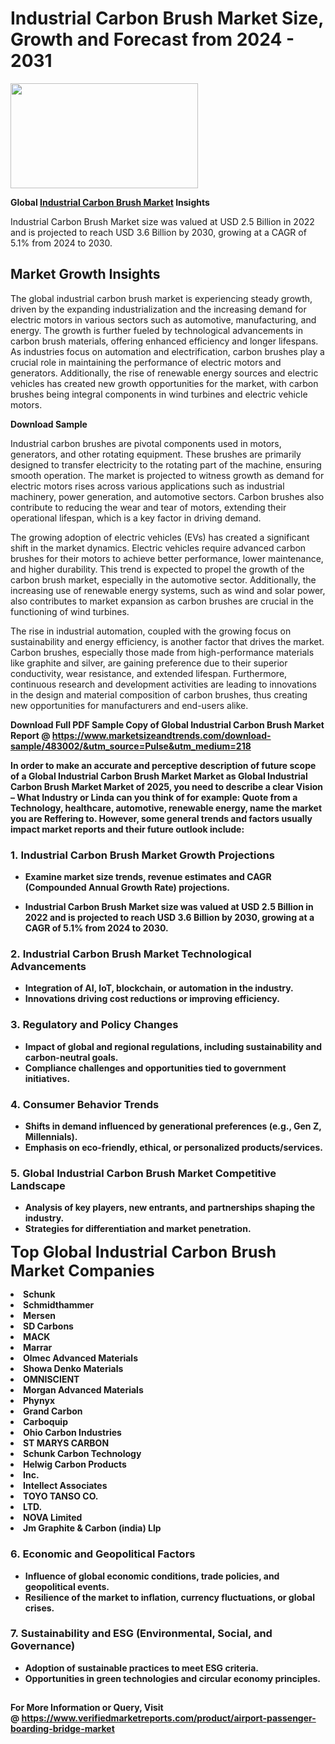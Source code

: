 <H1>Industrial Carbon Brush Market Size, Growth and Forecast from 2024 - 2031</H1><img class="aligncenter size-medium wp-image-584254" src="https://thirdeyenews.in/wp-content/uploads/2024/09/Global-Market-Research-300x168.jpeg" alt="" width="300" height="168" /><p><strong>Global&nbsp;<a href="https://www.marketsizeandtrends.com/download-sample/483002/&amp;utm_source=Pulse&amp;utm_medium=218">Industrial Carbon Brush Market</a> Insights</strong></p><p>Industrial Carbon Brush Market size was valued at USD 2.5 Billion in 2022 and is projected to reach USD 3.6 Billion by 2030, growing at a CAGR of 5.1% from 2024 to 2030.</p><p><h2>Market Growth Insights</h2> <p>The global industrial carbon brush market is experiencing steady growth, driven by the expanding industrialization and the increasing demand for electric motors in various sectors such as automotive, manufacturing, and energy. The growth is further fueled by technological advancements in carbon brush materials, offering enhanced efficiency and longer lifespans. As industries focus on automation and electrification, carbon brushes play a crucial role in maintaining the performance of electric motors and generators. Additionally, the rise of renewable energy sources and electric vehicles has created new growth opportunities for the market, with carbon brushes being integral components in wind turbines and electric vehicle motors.</p> <p><strong>Download Sample</strong></p> <p>Industrial carbon brushes are pivotal components used in motors, generators, and other rotating equipment. These brushes are primarily designed to transfer electricity to the rotating part of the machine, ensuring smooth operation. The market is projected to witness growth as demand for electric motors rises across various applications such as industrial machinery, power generation, and automotive sectors. Carbon brushes also contribute to reducing the wear and tear of motors, extending their operational lifespan, which is a key factor in driving demand.</p> <p>The growing adoption of electric vehicles (EVs) has created a significant shift in the market dynamics. Electric vehicles require advanced carbon brushes for their motors to achieve better performance, lower maintenance, and higher durability. This trend is expected to propel the growth of the carbon brush market, especially in the automotive sector. Additionally, the increasing use of renewable energy systems, such as wind and solar power, also contributes to market expansion as carbon brushes are crucial in the functioning of wind turbines.</p> <p>The rise in industrial automation, coupled with the growing focus on sustainability and energy efficiency, is another factor that drives the market. Carbon brushes, especially those made from high-performance materials like graphite and silver, are gaining preference due to their superior conductivity, wear resistance, and extended lifespan. Furthermore, continuous research and development activities are leading to innovations in the design and material composition of carbon brushes, thus creating new opportunities for manufacturers and end-users alike.</p> <p><strong></p><p><span class=""><strong>Download Full PDF Sample Copy of Global Industrial Carbon Brush Market Report</strong> @ <a href="https://www.marketsizeandtrends.com/download-sample/483002/&amp;utm_source=Pulse&amp;utm_medium=218" target="_blank">https://www.marketsizeandtrends.com/download-sample/483002/&amp;utm_source=Pulse&amp;utm_medium=218</a></span></p><p>In order to make an accurate and perceptive description of future scope of a Global&nbsp;Industrial Carbon Brush Market Market as Global&nbsp;Industrial Carbon Brush Market Market of 2025, you need to describe a clear Vision &ndash; What Industry or Linda can you think of for example: Quote from a Technology, healthcare, automotive, renewable energy, name the market you are Reffering to. However, some general trends and factors usually impact market reports and their future outlook include:</p><h3>1.&nbsp;<strong>Industrial Carbon Brush Market Growth Projections</strong></h3><ul><li>Examine market size trends, revenue estimates and CAGR (Compounded Annual Growth Rate) projections.</li><li><p>Industrial Carbon Brush Market size was valued at USD 2.5 Billion in 2022 and is projected to reach USD 3.6 Billion by 2030, growing at a CAGR of 5.1% from 2024 to 2030.</p></li></ul><h3>2.&nbsp;<strong>Industrial Carbon Brush Market Technological Advancements</strong></h3><ul><li>Integration of AI, IoT, blockchain, or automation in the industry.</li><li>Innovations driving cost reductions or improving efficiency.</li></ul><h3>3.&nbsp;<strong>Regulatory and Policy Changes</strong></h3><ul><li>Impact of global and regional regulations, including sustainability and carbon-neutral goals.</li><li>Compliance challenges and opportunities tied to government initiatives.</li></ul><h3>4.&nbsp;<strong>Consumer Behavior Trends</strong></h3><ul><li>Shifts in demand influenced by generational preferences (e.g., Gen Z, Millennials).</li><li>Emphasis on eco-friendly, ethical, or personalized products/services.</li></ul><h3>5.&nbsp;<strong>Global Industrial Carbon Brush Market Competitive Landscape</strong></h3><ul><li>Analysis of key players, new entrants, and partnerships shaping the industry.</li><li>Strategies for differentiation and market penetration.</li></ul><p data-pm-slice="1 1 []"><span style="color: inherit; font-family: inherit; font-size: 25px;">Top Global Industrial Carbon Brush Market Companies</span></p><div class="" data-test-id=""><p><li>Schunk</li><li> Schmidthammer</li><li> Mersen</li><li> SD Carbons</li><li> MACK</li><li> Marrar</li><li> Olmec Advanced Materials</li><li> Showa Denko Materials</li><li> OMNISCIENT</li><li> Morgan Advanced Materials</li><li> Phynyx</li><li> Grand Carbon</li><li> Carboquip</li><li> Ohio Carbon Industries</li><li> ST MARYS CARBON</li><li> Schunk Carbon Technology</li><li> Helwig Carbon Products</li><li> Inc.</li><li> Intellect Associates</li><li> TOYO TANSO CO.</li><li> LTD.</li><li> NOVA Limited</li><li> Jm Graphite & Carbon (india) Llp</li></p></div><h3>6.&nbsp;<strong>Economic and Geopolitical Factors</strong></h3><ul><li>Influence of global economic conditions, trade policies, and geopolitical events.</li><li>Resilience of the market to inflation, currency fluctuations, or global crises.</li></ul><h3>7.&nbsp;<strong>Sustainability and ESG (Environmental, Social, and Governance)</strong></h3><ul><li>Adoption of sustainable practices to meet ESG criteria.</li><li>Opportunities in green technologies and circular economy principles.</li></ul><h2><strong style="font-size: 14px;">For More Information or Query, Visit @&nbsp;</strong><a style="background-color: #ffffff; font-size: 14px;" href="https://www.marketsizeandtrends.com/report/industrial-carbon-brush-market/" target="_blank">https://www.verifiedmarketreports.com/product/airport-passenger-boarding-bridge-market</a></h2>
